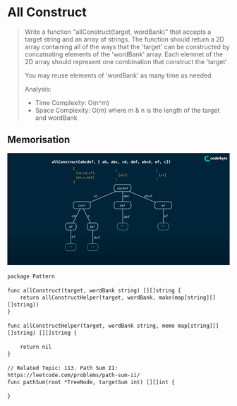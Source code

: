 # All Construct
> Write a function "allConstruct(target, wordBank)" that accepts a target string and an array of strings.
> The function should return a 2D array containing all of the ways that the 'target' can be constructed by concatnating elements of the 'wordBank' array. Each elemnet of the 2D array should represent one combination that construct the 'target'
> 
> You may reuse elements of 'wordBank' as many time as needed.
>
> Analysis:
> - Time Complexity: O(n^m)
> - Space Complexity: O(m)
> where m & n is the length of the target and wordBank

## Memorisation
![Count Construct - Memorisation](../pics/allConstruct-Memorisation.png)
```Golang
package Pattern

func allConstruct(target, wordBank string) [][]string {
    return allConstructHelper(target, wordBank, make(map[string][][]string))
}

func allConstructHelper(target, wordBank string, memo map[string][][]string) [][]string {

    return nil
}

// Related Topic: 113. Path Sum II: https://leetcode.com/problems/path-sum-ii/
func pathSum(root *TreeNode, targetSum int) [][]int {
    
}

```